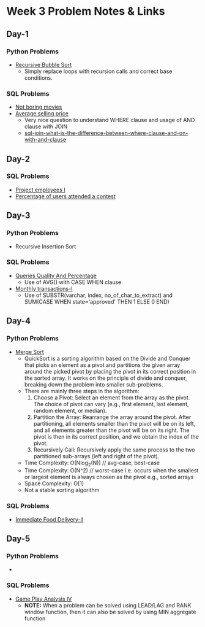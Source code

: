 # Week 3 Problem Notes & Links

## Day-1
### Python Problems
- [Recursive Bubble Sort](https://www.geeksforgeeks.org/recursive-bubble-sort/)
    + Simply replace loops with recursion calls and correct base conditions.
### SQL Problems
- [Not boring movies](https://leetcode.com/problems/not-boring-movies/?envType=study-plan-v2&envId=top-sql-50)
- [Average selling price](https://leetcode.com/problems/average-selling-price/?envType=study-plan-v2&envId=top-sql-50)
    + Very nice question to understand WHERE clause and usage of AND clause with JOIN
    + [sql-join-what-is-the-difference-between-where-clause-and-on-with-and-clause](https://stackoverflow.com/questions/354070/sql-join-what-is-the-difference-between-where-clause-and-on-clause)

## Day-2
### SQL Problems
- [Project employees I](https://leetcode.com/problems/project-employees-i/?envType=study-plan-v2&envId=top-sql-50)
- [Percentage of users attended a contest](https://leetcode.com/problems/percentage-of-users-attended-a-contest/description/?envType=study-plan-v2&envId=top-sql-50)

## Day-3
### Python Problems
- Recursive Insertion Sort
### SQL Problems
- [Queries Quality And Percentage](https://leetcode.com/problems/queries-quality-and-percentage/description/?envType=study-plan-v2&envId=top-sql-50)
    + Use of AVG() with CASE WHEN clause
- [Monthly transactions-I](https://leetcode.com/problems/monthly-transactions-i/?envType=study-plan-v2&envId=top-sql-50)
    + Use of SUBSTR(varchar, index, no_of_char_to_extract) and SUM(CASE WHEN state='approved' THEN 1 ELSE 0 END)

## Day-4
### Python Problems
- [Merge Sort](https://www.geeksforgeeks.org/problems/quick-sort/1)
    + QuickSort is a sorting algorithm based on the Divide and Conquer that picks an element as a pivot and partitions the given array around the picked pivot by placing the pivot in its correct position in the sorted array. It works on the principle of divide and conquer, breaking down the problem into smaller sub-problems.
    + There are mainly three steps in the algorithm:
        1. Choose a Pivot: Select an element from the array as the pivot. The choice of pivot can vary (e.g., first element, last element, random element, or median).
        2. Partition the Array: Rearrange the array around the pivot. After partitioning, all elements smaller than the pivot will be on its left, and all elements greater than the pivot will be on its right. The pivot is then in its correct position, and we obtain the index of the pivot.
        3. Recursively Call: Recursively apply the same process to the two partitioned sub-arrays (left and right of the pivot).
    + Time Complexity: O(Nlog<sub>2</sub>(N)) // avg-case, best-case
    + Time Complexity: O(N^2) // worst-case i.e. occurs when the smallest or largest element is always chosen as the pivot e.g., sorted arrays
    + Space Complexity: O(1)
    + Not a stable sorting algorithm
### SQL Problems
- [Immediate Food Delivery-II](https://leetcode.com/problems/immediate-food-delivery-ii/?envType=study-plan-v2&envId=top-sql-50)

## Day-5
### Python Problems
- []()
### SQL Problems
- [Game Play Analysis IV](https://leetcode.com/problems/game-play-analysis-iv/?envType=study-plan-v2&envId=top-sql-50)
    + **NOTE:** When a problem can be solved using LEAD/LAG and RANK window function, then it can also be solved by using MIN aggregate function